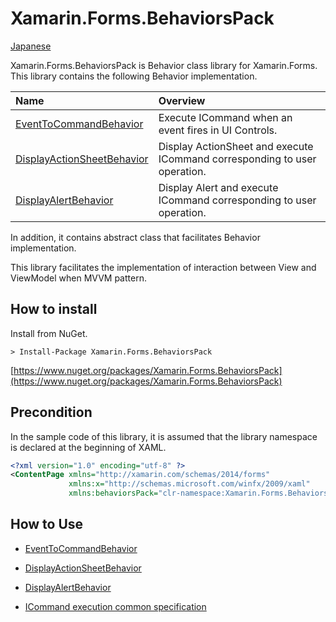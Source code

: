 # Xamarin.Forms.BehaviorsPack

[Japanese](README-ja.md)

Xamarin.Forms.BehaviorsPack is Behavior class library for Xamarin.Forms.  
This library contains the following Behavior implementation.  

|Name|Overview|
|:--|:--|
|[EventToCommandBehavior](docs/EventToCommandBehavior.md)|Execute ICommand when an event fires in UI Controls.|
|[DisplayActionSheetBehavior](docs/DisplayActionSheetBehavior.md)|Display ActionSheet and execute ICommand corresponding to user operation.|
|[DisplayAlertBehavior](doc/DisplayAlertBehavior.md)|Display Alert and execute ICommand corresponding to user operation.|

In addition, it contains abstract class that facilitates Behavior implementation.  

This library facilitates the implementation of interaction between View and ViewModel when MVVM pattern.  

## How to install  

Install from NuGet.  

```
> Install-Package Xamarin.Forms.BehaviorsPack
```

[https://www.nuget.org/packages/Xamarin.Forms.BehaviorsPack](https://www.nuget.org/packages/Xamarin.Forms.BehaviorsPack)

## Precondition  

In the sample code of this library, it is assumed that the library namespace is declared at the beginning of XAML.  

```xml
<?xml version="1.0" encoding="utf-8" ?>
<ContentPage xmlns="http://xamarin.com/schemas/2014/forms"
             xmlns:x="http://schemas.microsoft.com/winfx/2009/xaml"
             xmlns:behaviorsPack="clr-namespace:Xamarin.Forms.BehaviorsPack;assembly=Xamarin.Forms.BehaviorsPack"
```

## How to Use  

* [EventToCommandBehavior](docs/EventToCommandBehavior.md)  
* [DisplayActionSheetBehavior](docs/DisplayActionSheetBehavior.md)  
* [DisplayAlertBehavior](doc/DisplayAlertBehavior.md)

* [ICommand execution common specification](CommandExecutionSpecifation.md)  
